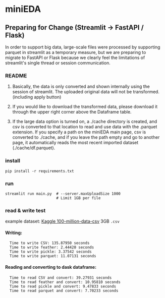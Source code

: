 # miniEDA

## Preparing for Change (Streamlit -> FastAPI / Flask)
In order to support big data, large-scale files were processed by supporting parquet in streamlit as a temporary measure, but we are preparing to migrate to FastAPI or Flask because we clearly feel the limitations of streamlit's single thread or session communication.

### README
1. Basically, the data is only converted and shown internally using the session of streamlit. The uploaded original data will not be transformed. (including apply button)

2. If you would like to download the transformed data, please download it through the upper right corner above the Dataframe table.

3. If the large data option is turned on, a ./cache directory is created, and csv is converted to that location to read and use data with the .parquet extension. If you specify a path on the miniEDA main page, csv is converted to ./cache, and if you leave the path empty and go to another page, it automatically reads the most recent imported dataset (./cache/df.parquet).

### install
```
pip install -r requirements.txt
```
### run
```
streamlit run main.py  # --server.maxUploadSize 1000
                       # Limit 1GB per file
```

### read & write test
example dataset: [Kaggle 100-million-data-csv](https://www.kaggle.com/datasets/zanjibar/100-million-data-csv/data) 3GB `.csv`
#### Writing:
```
  Time to write CSV: 135.87950 seconds
  Time to write feather: 2.44420 seconds
  Time to write pickle: 3.37542 seconds
  Time to write parquet: 11.07131 seconds
```
#### Reading and converting to dask dataframe:
```
  Time to read CSV and convert: 39.27931 seconds
  Time to read feather and convert: 10.95810 seconds
  Time to read pickle and convert: 9.47833 seconds
  Time to read parquet and convert: 7.70233 seconds
```
